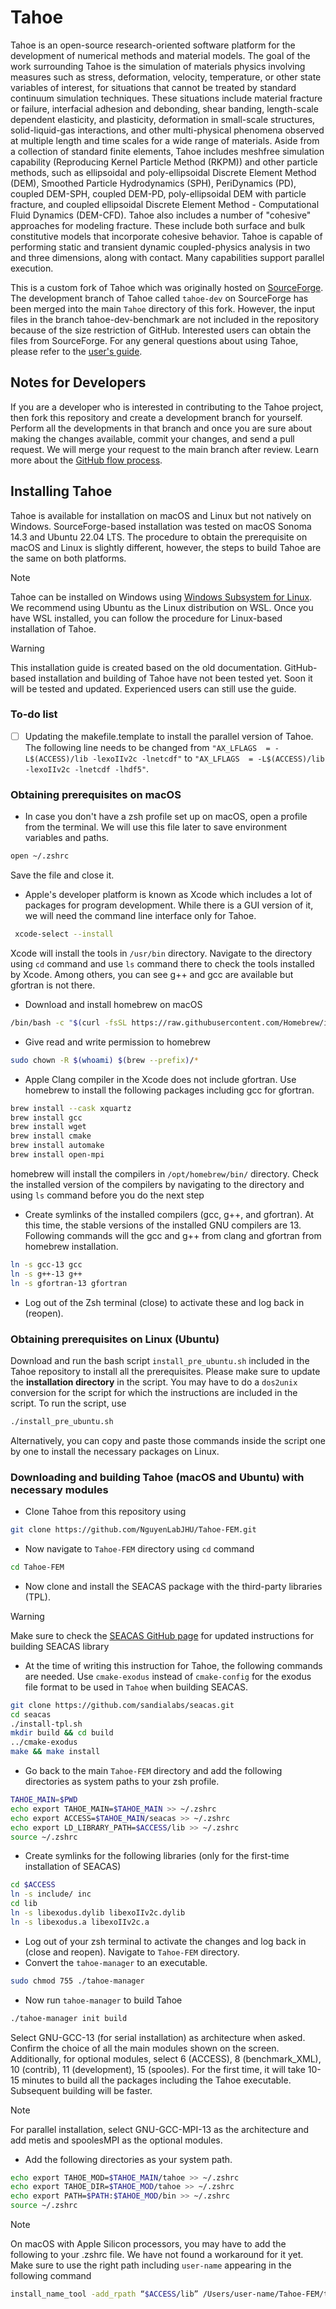 # Tahoe 

Tahoe is an open-source research-oriented software platform for the development of numerical methods and material models. The goal of the work surrounding Tahoe is the simulation of materials physics involving measures such as stress, deformation, velocity, temperature, or other state variables of interest, for situations that cannot be treated by standard continuum simulation techniques. These situations include material fracture or failure, interfacial adhesion and debonding, shear banding, length-scale dependent elasticity, and plasticity, deformation in small-scale structures, solid-liquid-gas interactions, and other multi-physical phenomena observed at multiple length and time scales for a wide range of materials. Aside from a collection of standard finite elements, Tahoe includes meshfree simulation capability (Reproducing Kernel Particle Method (RKPM)) and other particle methods, such as ellipsoidal and poly-ellipsoidal Discrete Element Method (DEM), Smoothed Particle Hydrodynamics (SPH), PeriDynamics (PD), coupled DEM-SPH, coupled DEM-PD, poly-ellipsoidal DEM with particle fracture, and coupled ellipsoidal Discrete Element Method - Computational Fluid Dynamics (DEM-CFD). Tahoe also includes a number of "cohesive" approaches for modeling fracture. These include both surface and bulk constitutive models that incorporate cohesive behavior. Tahoe is capable of performing static and transient dynamic coupled-physics analysis in two and three dimensions, along with contact. Many capabilities support parallel execution.

This is a custom fork of Tahoe which was originally hosted on [SourceForge](https://tahoe.sourceforge.net). The development branch of Tahoe called `tahoe-dev` on SourceForge has been merged into the main `Tahoe` directory of this fork. However, the input files in the branch tahoe-dev-benchmark are not included in the repository because of the size restriction of GitHub. Interested users can obtain the files from SourceForge. For any general questions about using Tahoe, please refer to the [user's guide](guide_user/user_guide.pdf).


## Notes for Developers

If you are a developer who is interested in contributing to the Tahoe project, then fork this repository and create a development branch for yourself. Perform all the developments in that branch and once you are sure about making the changes available, commit your changes, and send a pull request. We will merge your request to the main branch after review. Learn more about the [GitHub flow process](https://docs.github.com/en/get-started/using-github/github-flow).


## Installing Tahoe

Tahoe is available for installation on macOS and Linux but not natively on Windows. SourceForge-based installation was tested on macOS Sonoma 14.3 and Ubuntu 22.04 LTS. The procedure to obtain the prerequisite on macOS and Linux is slightly different, however, the steps to build Tahoe are the same on both platforms.

> [!NOTE]
> Tahoe can be installed on Windows using [Windows Subsystem for Linux](https://learn.microsoft.com/en-us/windows/wsl/install). We recommend using Ubuntu as the Linux distribution on WSL. Once you have WSL installed, you can follow the procedure for Linux-based installation of Tahoe.

> [!WARNING]
>  This installation guide is created based on the old documentation. GitHub-based installation and building of Tahoe have not been tested yet. Soon it will be tested and updated. Experienced users can still use the guide.

### To-do list
- [ ] Updating the makefile.template to install the parallel version of Tahoe. The following line needs to be changed from
     `"AX_LFLAGS  = -L$(ACCESS)/lib -lexoIIv2c -lnetcdf"` to `"AX_LFLAGS  = -L$(ACCESS)/lib -lexoIIv2c -lnetcdf -lhdf5"`.


### Obtaining prerequisites on macOS

- In case you don't have a zsh profile set up on macOS, open a profile from the terminal. We will use this file later to save environment variables and paths. 
```bash
open ~/.zshrc
```
Save the file and close it. 
- Apple's developer platform is known as Xcode which includes a lot of packages for program development. While there is a GUI version of it, we will need the command line interface only for Tahoe.
```bash
 xcode-select --install
```
Xcode will install the tools in `/usr/bin` directory. Navigate to the directory using `cd` command and use `ls` command there to check the tools installed by Xcode. Among others, you can see g++ and gcc are available but gfortran is not there.
- Download and install homebrew on macOS
```bash
/bin/bash -c "$(curl -fsSL https://raw.githubusercontent.com/Homebrew/install/HEAD/install.sh)"
```
- Give read and write permission to homebrew
```bash
sudo chown -R $(whoami) $(brew --prefix)/*
```
-  Apple Clang compiler in the Xcode does not include gfortran. Use homebrew to install the following packages including gcc for gfortran.
```bash
brew install --cask xquartz
brew install gcc
brew install wget
brew install cmake
brew install automake
brew install open-mpi
```
homebrew will install the compilers in `/opt/homebrew/bin/` directory. Check the installed version of the compilers by navigating to the directory and using `ls` command before you do the next step 
- Create symlinks of the installed compilers (gcc, g++, and gfortran). At this time, the stable versions of the installed GNU compilers are 13. Following commands will the gcc and g++ from clang and gfortran from homebrew installation.
```bash
ln -s gcc-13 gcc
ln -s g++-13 g++
ln -s gfortran-13 gfortran
```
- Log out of the Zsh terminal (close) to activate these and log back in (reopen).




###  Obtaining prerequisites on Linux (Ubuntu)


Download and run the bash script `install_pre_ubuntu.sh` included in the Tahoe repository to install all the prerequisites. Please make sure to update the **installation directory** in the script. You may have to do a `dos2unix` conversion for the script for which the instructions are included in the script. To run the script, use 
```bash
./install_pre_ubuntu.sh
```

Alternatively, you can copy and paste those commands inside the script one by one to install the necessary packages on Linux.



### Downloading and building Tahoe (macOS and Ubuntu) with necessary modules

- Clone Tahoe from this repository using
```bash
git clone https://github.com/NguyenLabJHU/Tahoe-FEM.git
```
- Now navigate to `Tahoe-FEM` directory using `cd` command
```bash
cd Tahoe-FEM
```
- Now clone and install the SEACAS package with the third-party libraries (TPL).
> [!WARNING]
> Make sure to check the [SEACAS GitHub page](https://github.com/sandialabs/seacas) for updated instructions for building SEACAS library
-  At the time of writing this instruction for Tahoe, the following commands are needed. Use `cmake-exodus` instead of `cmake-config` for the exodus file format to be used in `Tahoe` when building SEACAS. 
```bash
git clone https://github.com/sandialabs/seacas.git
cd seacas
./install-tpl.sh
mkdir build && cd build
../cmake-exodus
make && make install
```
- Go back to the main `Tahoe-FEM` directory and add the following directories as system paths to your zsh profile.
```bash
TAHOE_MAIN=$PWD
echo export TAHOE_MAIN=$TAHOE_MAIN >> ~/.zshrc
echo export ACCESS=$TAHOE_MAIN/seacas >> ~/.zshrc
echo export LD_LIBRARY_PATH=$ACCESS/lib >> ~/.zshrc
source ~/.zshrc
```
- Create symlinks for the following libraries (only for the first-time installation of SEACAS)
```bash
cd $ACCESS
ln -s include/ inc
cd lib
ln -s libexodus.dylib libexoIIv2c.dylib
ln -s libexodus.a libexoIIv2c.a
```
- Log out of your zsh terminal to activate the changes and log back in (close and reopen). Navigate to `Tahoe-FEM` directory.
- Convert the `tahoe-manager` to an executable.
```bash
sudo chmod 755 ./tahoe-manager
```
- Now run `tahoe-manager` to build Tahoe
```bash
./tahoe-manager init build
```
Select GNU-GCC-13 (for serial installation) as architecture when asked. Confirm the choice of all the main modules shown on the screen. Additionally, for optional modules, select 6 (ACCESS), 8 (benchmark_XML), 10 (contrib), 11 (development), 15 (spooles). For the first time, it will take 10-15 minutes to build all the packages including the Tahoe executable. Subsequent building will be faster. 
> [!NOTE]
> For parallel installation, select  GNU-GCC-MPI-13 as the architecture and add metis and spoolesMPI as the optional modules.
- Add the following directories as your system path.
```bash
echo export TAHOE_MOD=$TAHOE_MAIN/tahoe >> ~/.zshrc
echo export TAHOE_DIR=$TAHOE_MOD/tahoe >> ~/.zshrc
echo export PATH=$PATH:$TAHOE_MOD/bin >> ~/.zshrc
source ~/.zshrc 
```
 > [!NOTE]
 > On macOS with Apple Silicon processors, you may have to add the following to your .zshrc file. We have not found a workaround for it yet. Make sure to use the right path including `user-name` appearing in the following command
```bash
install_name_tool -add_rpath “$ACCESS/lib” /Users/user-name/Tahoe-FEM/tahoe/tahoe
```

